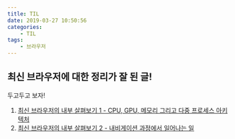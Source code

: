 ```yaml
---
title: TIL
date: 2019-03-27 10:50:56
categories:
    - TIL
tags:
    - 브라우저
---
```


## 최신 브라우저에 대한 정리가 잘 된 글!

두고두고 보자!

1. [최신 브라우저의 내부 살펴보기 1 - CPU, GPU, 메모리 그리고 다중 프로세스 아키텍처](https://d2.naver.com/helloworld/2922312)
2. [최신 브라우저의 내부 살펴보기 2 - 내비게이션 과정에서 일어나는 일](https://d2.naver.com/helloworld/9274593)
